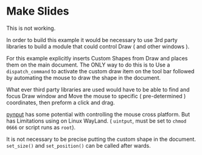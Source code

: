 # Make Slides

This is not working.

In order to build this example it would be necessary to use 3rd party libraries
to build a module that could control Draw ( and other windows ).

For this example explicitly inserts Custom Shapes from Draw and places them on
the main document. The ONLY way to do this is to Use a `dispatch_command` to activate the
custom draw item on the tool bar followed by automating the mouse to draw the shape in the document.

What ever third party libraries are used would have to be able to find and focus Draw window and
Move the mouse to specific ( pre-determined ) coordinates, then preform a click and drag.

[pynput](https://pynput.readthedocs.io/en/latest/index.html) has some potential with controlling the mouse cross platform. But has Limitations using on Linux WayLand. ( `uintput`, must be set to `chmod 0666` or script runs as `root`).

It is not necessary to be precise putting the custom shape in the document. `set_size()` and
`set_position()` can be called after wards.
